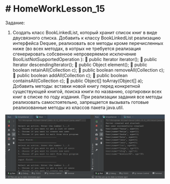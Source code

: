 # # HomeWorkLesson_15
Задание:
1. Создать класс BookLinkedList, который хранит список книг в виде двусвязного списка. Добавить к классу BookLinkedList реализацию интерфейса Dequee, реализовать все методы кроме перечисленных ниже (во всех методах, в котрых не требуется реализация сгенерировать собсвенное непроверяемое исключение BoolListNotSupportedOperation ): 
	public Iterator iterator();
	public Iterator descendingIterator(); 
	public Object element(); 
	public boolean retainAll(Collection c); 
	public boolean removeAll(Collection c); 
	public boolean addAll(Collection c); 
	public boolean containsAll(Collection c); 
	public Object[] toArray(Object[] a);
Добавить методы: вставки новой книгу перед конкретной существующей книгой, поиска книги по названию, сортировки всех книг в списке  по году издания. При реализации задания все методы реализовать самостоятельно, запрещается вызывать готовые реализованные методы из классов пакета java.util. 



![Image alt](https://github.com/apache-red/HomeWorkLesson_14/raw/master/ShowTask.png)
